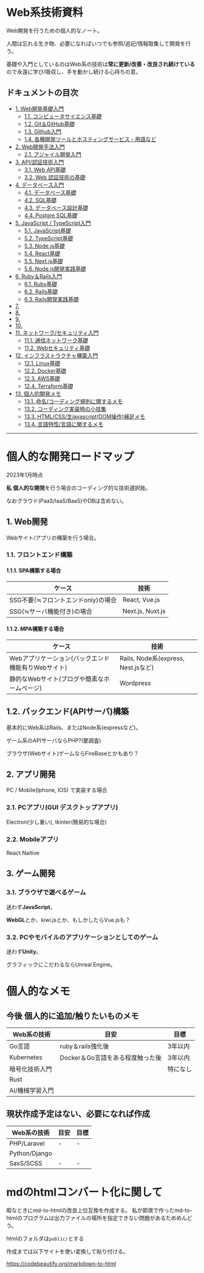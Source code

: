 # Web系技術資料

Web開発を行うための個人的なノート。

人間は忘れる生き物、必要になればいつでも参照/追記/情報取集して開発を行う。

基礎や入門としているのはWeb系の技術は**常に更新/改善・改良され続けている**ので永遠に学び/吸収し、手を動かし続ける心持ちの意。

## ドキュメントの目次

- [1. Web開発基礎入門](#)
    - [1.1. コンピュータサイエンス基礎](1_web_dev_knowledges/computer_science.md)
    - [1.2. Git＆GitHub基礎](1_web_dev_knowledges/git.md)
    - [1.3. Github入門](1_web_dev_knowledges/github.md)
    - [1.4. 各種開発ツールとホスティングサービス・用語など](1_web_dev_knowledges/4_toolsandservice.md)
- [2. Web開発手法入門](#)
    - [2.1. アジャイル開発入門](2_web_dev_methods/agile.md)
- [3. API/認証技術入門](#)
    - [3.1. Web API基礎](3_api_auth/webapi.md)
    - [3.2. Web 認証技術の基礎](3_api_auth/auth.md)
- [4. データベース入門](#)
    - [4.1. データベース基礎](4_db/db.md)
    - [4.2. SQL基礎](4_db/sql.md)
    - [4.3. データベース設計基礎](4_db/db_blueprints.md)
    - [4.4. Postgre SQL基礎](4_db/postgresql.md)
- [5. JavaScript / TypeScript入門](#)
    - [5.1. JavaScript基礎](5_js/js.md)
    - [5.2. TypeScript基礎](5_js/ts.md)
    - [5.3. Node.js基礎](5_js/nodejs.md)
    - [5.4. React基礎](5_js/react.md)
    - [5.5. Next.js基礎](5_js/nextjs.md)
    - [5.6. Node.js開発実践基礎](5_js/nodejs_dev.md)
- [6. Ruby＆Rails入門](#)
    - [6.1. Ruby基礎](6_ruby/rb.md)
    - [6.2. Rails基礎](6_ruby/rails.md)
    - [6.3. Rails開発実践基礎](6_ruby/rails_dev.md)
- [7. ](#)
- [8. ](#)
- [9. ](#)
- [10. ](#)
- [11. ネットワーク/セキュリティ入門](#)
    - [11.1. 通信ネットワーク基礎](11_network_security/network.md)
    - [11.2. Webセキュリティ基礎](11_network_security/websecurity.md)
- [12. インフラストラクチャ構築入門](#)
    - [12.1. Linux基礎](12_infrastructure/linux.md)
    - [12.2. Docker基礎](12_infrastructure/docker.md)
    - [12.3. AWS基礎](12_infrastructure/aws.md)
    - [12.4. Terraform基礎](12_infrastructure/terraform.md)
- [13. 個人的開発メモ](#)
    - [13.1. 命名/コーディング規則に関するメモ](13_personal_dev/namerule.md)
    - [13.2. コーディング実装時の小技集](13_personal_dev/dev_memo.md)
    - [13.3. HTML/CSS/生javascript(DOM操作)補足メモ](13_personal_dev/3_frontend_memo.md)
    - [13.4. 言語特性/言語に関するメモ](13_personal_dev/prolang_memo.md)

---

# 個人的な開発ロードマップ
2023年1月時点

**私 個人的な開発**を行う場合のコーディング的な技術選択肢。

なおクラウド(PaaS/IaaS/BaaS)やDBは含めない。

## 1. Web開発
Webサイト/アプリの構築を行う場合。
### 1.1. フロントエンド構築
#### 1.1.1. SPA構築する場合
| ケース | 技術 |
| ---- | ---- |
| SSG不要(≒フロントエンドonly)の場合 | React, Vue.js |
| SSG(≒サーバ機能付き)の場合 | Next.js, Nuxt.js | 

#### 1.1.2. MPA構築する場合
| ケース | 技術 |
| ---- | ---- |
| Webアプリケーション(バックエンド機能有りWebサイト) | Rails, Node系(express, Nest.jsなど) |
| 静的なWebサイト(ブログや簡素なホームページ) | Wordpress | 

## 1.2. バックエンド(APIサーバ)構築
基本的にWeb系はRails、またはNode系(expressなど)。

ゲーム系のAPIサーバならPHP?(要調査)

ブラウザ(Webサイト)ゲームならFireBaseとかもあり？

## 2. アプリ開発
PC / Mobile(Iphone, IOS) で実装する場合
### 2.1. PCアプリ(GUI デスクトップアプリ)
Electron(少し重い), tkinter(簡易的な場合)

### 2.2. Mobileアプリ
React Naitive

## 3. ゲーム開発
### 3.1. ブラウザで遊べるゲーム
迷わず**JavaScript**。

**WebGL**とか、kiwi.jsとか、もしかしたらVue.jsも？

### 3.2. PCやモバイルのアプリケーションとしてのゲーム
迷わず**Unity**。

グラフィックにこだわるならUnreal Engine。

# 個人的なメモ
## 今後 個人的に追加/触りたいものメモ

| Web系の技術 | 目安 | 目標 |
| ---- | ---- | ---- |
| Go言語 | ruby＆rails強化後 | 3年以内 |
| Kubernetes | Docker＆Go言語をある程度触った後 | 3年以内 |
| 暗号化技術入門 |  | 特になし |
| Rust |  |  |
| AI/機械学習入門 |  |  |


## 現状作成予定はない、必要になれば作成

| Web系の技術 | 目安 | 目標 |
| ---- | ---- | ---- |
| PHP/Laravel | - | - |
| Python/Django |  |  |
| SasS/SCSS | - | - |

# mdのhtmlコンバート化に関して<!-- omit in toc -->
暇なときにmd-to-htmlの改良上位互換を作成する。
私が即席で作ったmd-to-htmlのプログラムは出力ファイルの場所を指定できない問題があるためめんどう。

htmlのフォルダは``public/``とする

作成までは以下サイトを使い変換して貼り付ける。

https://codebeautify.org/markdown-to-html